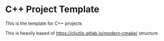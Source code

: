 # C++ Project Template

This is the template for C++ projects

This is heavily based of https://cliutils.gitlab.io/modern-cmake/ structure.
